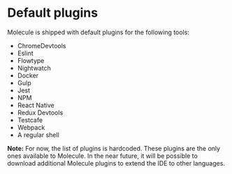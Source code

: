 Default plugins
===============

Molecule is shipped with default plugins for the following tools:

- ChromeDevtools
- Eslint
- Flowtype
- Nightwatch
- Docker
- Gulp
- Jest
- NPM
- React Native
- Redux Devtools
- Testcafe
- Webpack
- A regular shell

**Note:** For now, the list of plugins is hardcoded. These plugins are the only
ones available to Molecule. In the near future, it will be possible to download
additional Molecule plugins to extend the IDE to other languages.
